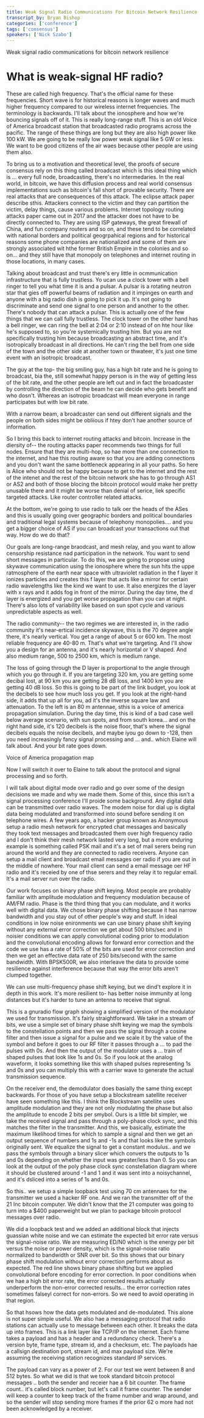 ```yaml
---
title: Weak Signal Radio Communications For Bitcoin Network Resilience
transcript_by: Bryan Bishop
categories: ['conference']
tags: ['consensus']
speakers: ['Nick Szabo']
---
```


Weak signal radio communications for bitcoin network resilience

# What is weak-signal HF radio?

These are called high frequency. That's the official name for these frequencies. Short wave is for historical reasons is longer waves and much higher frequency compared to our wireless internet frequencies. The terminology is backwards. I'll talk about the ionosphere and how we're bouncing signals off of it. This is really long-range stuff. This is an old Voice of America broadcast station that broadcasted radio programs across the pacific. The range of these things are long but they are also high power like 100 kW. We are going to be really low power weak signal like 5 GW or less. We want to be good citizens of the air waes because other people are using them also.

To bring us to a motivation and theoretical level, the proofs of secure consensus rely on this thing called broadcast which is this ideal thing which is ... every full node, broadcasting, there's no intermedaries. In the real world, in bitcoin, we have this diffusion process and real world consensus implementations such as bitcoin's fall short of provable security. There are real attacks that are consequences of this attack. The eclipse attack paper describe sthis. Attackers connect to the victim and they can partition the victim, delay things, cause various problems. Internet topology routing attacks paper came out in 2017 and the attacker does not have to be directly connected to. They are using ISP gateways, the great firewall of China, and fun company routers and so on, and these tend to be correlated with national borders and political geogrpahical regions and for historical reasons some phone companies are nationalized and some of them are strongly associated wit hthe former British Empire in the colonies and so on... and they still have that monopoly on telephones and internet routing in those locations, in many cases.

Talking about broadcast and trust there's ery little in ocmmunication infrastructure that is fully trustless. Yo ucan use a clock tower with a bell ringer to tell you what time it is and a pulsar. A pulsar is a rotating neutron star that gies off powerful beams of radiation and it impinges on earth and anyone with a big radio dish is going to pick it up. It's not going to discriminate and send one signal to one person and another to the other. There's nobody that can attack a pulsar. This is actually one of the few things that we can call fully trustless. The clock tower on the other hand has a bell ringer, we can ring the bell at 2:04 or 2:10 instead of on hte hour like he's supposed to, so you're systemically trusting him. But you are not specifically trusting him because broadcasting an abstract time, and it's isotropically broadcast in all directions. He can't ring the bell from one side of the town and the other side at another town or thwateer, it's just one time event with an isotropic broadcast.

The guy at the top- the big smiling guy, has a high bit rate and he is going to broadcast, bia the, still somewhat happy person is in the way of getting less of the bit rate, and the other people are left out and in fact the broadcaster by controlling the direction of the beam he can decide who gets benefit and who dosn't. Whereas an isotropic broadcast will mean everyone in range participates but with low bit rate.

With a narrow beam, a broadcaster can send out different signals and the people on both sides might be obliious if htey don't hae another source of information.

So I bring this back to internet routing attacks and bitcoin. Increase in the diersity of-- the routing attacks paper recommends two things for full nodes. Ensure that they are multi-hop, so hae more than one connection to the internet, and hae this routing aware so that you are adding connections and you don't want the same bottleneck appearing in all your paths. So here is Alice who should not be happy because to get to the internet and the rest of the intenet and the rest of the bitcoin network she has to go through AS1 or AS2 and both of those blocing the bitcoin protocol would make her pretty unusable there and it might be worse than denial of serice, liek specific targeted attacks. Like router controller related attacks.

At the bottom, we're going to use radio to talk oer the heads of the ASes and this is usually going over geographic borders and political boundaries and traditional legal systems because of telephony monopolies.... and you get a bigger choice of AS if you can broadcast your transactions out that way. How do we do that?

Our goals are long-range braodcast, and mesh relay, and you want to allow censorship resistance nad participation in the network. You want to send short messages in particular. To do this, we are going to propose using skywave communication using the ionosphere where the sun hits the uppe ratmosphere of the earth near space with ultraviolet radiation in the f layer it ionizes particles and creates this f layer that acts like a mirror for certain radio wavelengths like the kind we want to use. It also energizes the d layer with x rays and it adds fog in front of the mirror. During the day time, the d layer is energized and you get worse propagation than you can at night. There's also lots of variability like based on sun spot cycle and various unpredictable aspects as well.

The radio community-- the two regimes we are interested in, in the radio community it's near-ertical incidence skywave, this is the 70 degree angle there, it's nearly vertical. You get a range of about 5 or 600 km. The most reliable frequency are 40-80 m. That's what we're targeting. And I'll show you a design for an antenna, and it's nearly horizontal or V shaped. And also medium range, 500 to 2500 km, which is medium range.

The loss of going through the D layer is proportional to the angle through which you go through it. If you are targeting 320 km, you are getting some decibal lost, at 90 km you are getting 28 dB loss, and 1400 km you are getting 40 dB loss. So this is going to be part of the link budget, you look at the decibels to see how much loss you get. If you look at the right-hand side, it adds that up all for you, ad it's the inverse square law and attenuation. To the left is an 80 m antennae, sthis is a voice of america propagation simulation. During the day time, this is kind of a bad case well below average scenario, with sun spots, and from south korea... and on the right hand side, it's 120 decibels is the noise floor, that's where the signal decibels equals the noise decibels, and maybe iyou go down to -128, then you need increasingly fancy signal processing and ... and.. which Elaine will talk about. And your bit rate goes down.

Voice of America propagation map

Now I will switch it over to Elaine to talk about the protocol and signal processing and so forth.

I will talk about digital mode over radio and go over some of the design decisions we made and why we made them. Some of this, since this isn't a signal processing conference I'll proide some background. Any digital data can be transmitted over radio waves. The modem noise for dial up is digital data being modulated and transformed into sound before sending it on telephone wires. A few years ago, a hacker group known as Anonymous setup a radio mesh network for encrypted chat messages and basically they took text messages and broadcasted them over high frequency radio and I don't think their mesh network lasted very long, but a more enduring example is something called PSK mail and it's a set of mail serers being run around the world and they are connected to radio receivers. Anyone can setup a mail client and broadcast email messages oer radio if you are out in the middle of nowhere. Your mail client can send a email message oer HF radio and it's receied by one of thse serers and they relay it to regular email. It's a mail server run over the radio.

Our work focuses on binary phase shift keying. Most people are probably familiar with amplitude modulation and frequency modulation because of AM/FM radio. Phase is the third thing that you can modulate, and it works well with digital data. We chose binary phase shifting because it has narrow bandwidth and you stay out of other people's way and stuff. In ideal conditions in low noise enironments we can use binary phase shift keying without any external error correction we get about 500 bits/sec and in noisier conditions we can apply convolutional coding prior to modulation and the convolutional encoding allows for forward error correction and the code we use has a rate of 50% of the bits are used for error correction and then we get an effective data rate of 250 bits/second with the same bandwidth. With BPSK500R, we also interleave the data to provide some resilience against interference because that way the error bits aren't clumped together.

We can use multi-frequency phase shift keying, but we dind't explore it in depth in this work. It's more resilient to- has better noise immunity at long distances but it's harder to tune an antenna to receive that signal.

This is a gnuradio flow graph showing a simplified version of the modulator we used for transmission. It's fairly straightforward. We take in a stream of bits, we use a simple set of binary phase shift keying we map the symbols to the constellation points and then we pass the signal through a cosine filter and then issue a signal for a pulse and we scale it by the value of the symbol and before it goes to our RF filter it passes through a ... to pad the pulses with 0s. And then the output of the modulator uses a ... train of shaped pulses that look like 1s and 0s. So if you look at the analog waveform, it looks something like this with shaped pulses representing 1s and 0s and you can multiply this with a carrier wave to generate the actual transmission sequence.

On the receiver end, the demodulator does basially the same thing except backwards. For those of you have setup a blockstream satellite receiver have seen something like this. I think the Blockstream satellite uses amplitude modulation and they are not only modulating the phase but also the amplitude to encode 2 bits per smybol. Ours is a little bit simpler, we take the received signal and pass through a poly-phase clock sync, and this matches the filter in the transmitter. And this, we basically, estimate the maximum likelihood times for which to sample a signal and then we get an output sequence of numbers and 1s and -1s and that looks like the symbols originally sent. We equalize the signal to get a constant modulus.. and we pass the symbols through a binary slicer which convers the outputs to 1s and 0s depending on whether the input was greater/less than 0. So you can look at the output of the poly phase clock sync constellation diagram where it should be clustered around -1 and 1 and it was sent into a noisychannel, and it's dsliced into a series of 1s and 0s.

So this.. we setup a simple loopback test using 70 cm antennaes for the transmitter we used a hacker RF one. And we ran the transmitter off of the 21 Inc bitcoin computer. We didn't know that the 21 computer was going to turn into a $400 paperweight but we plan to package bitcoin protocol messages over radio.

We did a loopback test and we added an additional block that injects guassian white noise and we can estimate the expected bit error rate versus the signal-noise ratio. We are measuring ED/N0 which is the energy per bit versus the noise or power density, which is the signal-noise ratio normalized to bandwidth or SNR over bit. So this shows that our binary phase shift modulation without error correction performs about as expected. The red line shows binary phase shifting but we applied convolutional before encoding for error correction. In poor conditions when we hae a high bit error rate, the error corrected results actually underperform the non-error corrected results... the error correction rates sometimes falseyl correct for non-errors. So we need to avoid operating in that region.

So that hsows how the data gets modulated and de-modulated. This alone is not super simple useful. We also hae a messaging protocol that radio stations can actually use to message between each other. It breaks the data up into frames. This is a link layer like TCP/IP on the internet. Each frame takes a payload and has a header and a redundancy check. There's a version byte, frame type, stream id, and a checksum, etc. The payloads hae a callsign destination port, stream id, and max payload size. We're assuming the receiving station recognizes standard IP services.

The payload can vary as a power of 2. For our test we went between 8 and 512 bytes. So what we did is that we took standard bitcoin protocol messages .. both the sender and receier hae a 6 bit counter. The frame count.. it's called block number, but let's call it frame counter. The sender will keep a counter to keep track of the frame number and wrap around, and so the sender will stop sending more frames if the prior 62 o more had not been acknowledged by a receiver.









